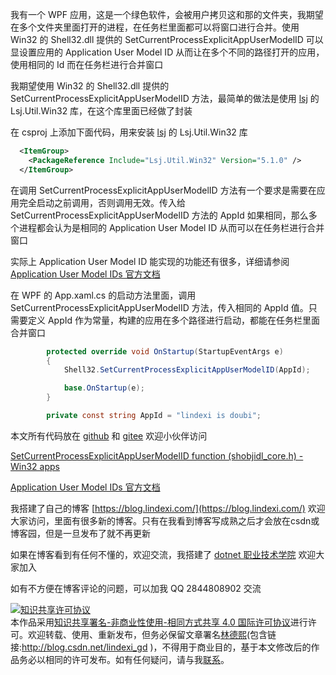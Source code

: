 
我有一个 WPF 应用，这是一个绿色软件，会被用户拷贝这和那的文件夹，我期望在多个文件夹里面打开的进程，在任务栏里面都可以将窗口进行合并。使用 Win32 的 Shell32.dll 提供的 SetCurrentProcessExplicitAppUserModelID 可以显设置应用的 Application User Model ID 从而让在多个不同的路径打开的应用，使用相同的 Id 而在任务栏进行合并窗口

<!--more-->


<!-- 发布 -->

我期望使用 Win32 的 Shell32.dll 提供的 SetCurrentProcessExplicitAppUserModelID 方法，最简单的做法是使用 [lsj](https://blog.sdlsj.net) 的 Lsj.Util.Win32 库，在这个库里面已经做了封装

在 csproj 上添加下面代码，用来安装 [lsj](https://blog.sdlsj.net) 的 Lsj.Util.Win32 库

```xml
  <ItemGroup>
    <PackageReference Include="Lsj.Util.Win32" Version="5.1.0" />
  </ItemGroup>
```

在调用 SetCurrentProcessExplicitAppUserModelID 方法有一个要求是需要在应用完全启动之前调用，否则调用无效。传入给 SetCurrentProcessExplicitAppUserModelID 方法的 AppId 如果相同，那么多个进程都会认为是相同的 Application User Model ID 从而可以在任务栏进行合并窗口

实际上 Application User Model ID 能实现的功能还有很多，详细请参阅 [Application User Model IDs 官方文档](https://docs.microsoft.com/en-us/windows/win32/shell/appids?WT.mc_id=WD-MVP-5003260 )

在 WPF 的 App.xaml.cs 的启动方法里面，调用 SetCurrentProcessExplicitAppUserModelID 方法，传入相同的 AppId 值。只需要定义 AppId 作为常量，构建的应用在多个路径进行启动，都能在任务栏里面合并窗口

```csharp
        protected override void OnStartup(StartupEventArgs e)
        {
            Shell32.SetCurrentProcessExplicitAppUserModelID(AppId);

            base.OnStartup(e);
        }

        private const string AppId = "lindexi is doubi";
```

本文所有代码放在 [github](https://github.com/lindexi/lindexi_gd/tree/0939187ce18c4d9cb69a5a55724b808ca28aab1b/BerekunakeaLearweekacee) 和 [gitee](https://gitee.com/lindexi/lindexi_gd/tree/0939187ce18c4d9cb69a5a55724b808ca28aab1b/BerekunakeaLearweekacee) 欢迎小伙伴访问

[SetCurrentProcessExplicitAppUserModelID function (shobjidl_core.h) - Win32 apps](https://docs.microsoft.com/en-us/windows/win32/api/shobjidl_core/nf-shobjidl_core-setcurrentprocessexplicitappusermodelid?WT.mc_id=WD-MVP-5003260 )

[Application User Model IDs 官方文档](https://docs.microsoft.com/en-us/windows/win32/shell/appids?WT.mc_id=WD-MVP-5003260 )



我搭建了自己的博客 [https://blog.lindexi.com/](https://blog.lindexi.com/) 欢迎大家访问，里面有很多新的博客。只有在我看到博客写成熟之后才会放在csdn或博客园，但是一旦发布了就不再更新

如果在博客看到有任何不懂的，欢迎交流，我搭建了 [dotnet 职业技术学院](https://t.me/dotnet_campus) 欢迎大家加入

如有不方便在博客评论的问题，可以加我 QQ 2844808902 交流

<a rel="license" href="http://creativecommons.org/licenses/by-nc-sa/4.0/"><img alt="知识共享许可协议" style="border-width:0" src="https://licensebuttons.net/l/by-nc-sa/4.0/88x31.png" /></a><br />本作品采用<a rel="license" href="http://creativecommons.org/licenses/by-nc-sa/4.0/">知识共享署名-非商业性使用-相同方式共享 4.0 国际许可协议</a>进行许可。欢迎转载、使用、重新发布，但务必保留文章署名[林德熙](http://blog.csdn.net/lindexi_gd)(包含链接:http://blog.csdn.net/lindexi_gd )，不得用于商业目的，基于本文修改后的作品务必以相同的许可发布。如有任何疑问，请与我[联系](mailto:lindexi_gd@163.com)。